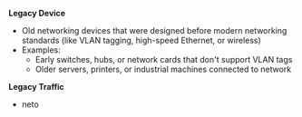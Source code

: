**Legacy Device**
- Old networking devices that were designed before modern networking standards (like VLAN tagging, high-speed Ethernet, or wireless)
- Examples:
	- Early switches, hubs, or network cards that don't support VLAN tags
	- Older servers, printers, or industrial machines connected to network

**Legacy Traffic**
- neto